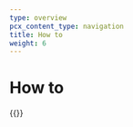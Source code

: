 ```yaml
---
type: overview
pcx_content_type: navigation
title: How to
weight: 6
---
```


# How to

{{<directory-listing>}}